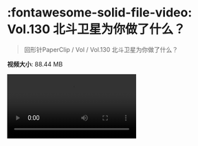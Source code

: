 # :fontawesome-solid-file-video: Vol.130 北斗卫星为你做了什么？

> 回形针PaperClip / Vol / Vol.130 北斗卫星为你做了什么？

**视频大小**: 88.44 MB

<div class="video"><video src="https://file.hsyhx.top/archive/回形针PaperClip/Vol/Vol.130 北斗卫星为你做了什么？.mp4" controls preload>🤔 您的浏览器不支持 video 标签</video></div>